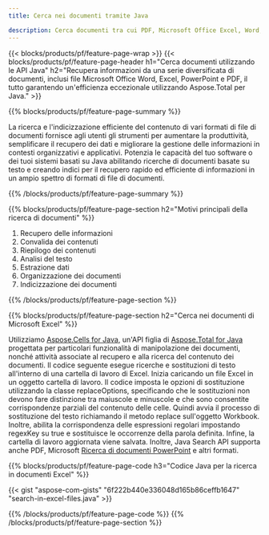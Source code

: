 ```yaml
---
title: Cerca nei documenti tramite Java 

description: Cerca documenti tra cui PDF, Microsoft Office Excel, Word, PowerPoint e altro tramite la tua applicazione basata su Java.
---
```


{{< blocks/products/pf/feature-page-wrap >}}
{{< blocks/products/pf/feature-page-header h1="Cerca documenti utilizzando le API Java" h2="Recupera informazioni da una serie diversificata di documenti, inclusi file Microsoft Office Word, Excel, PowerPoint e PDF, il tutto garantendo un'efficienza eccezionale utilizzando Aspose.Total per Java." >}}

{{% blocks/products/pf/feature-page-summary %}}

La ricerca e l'indicizzazione efficiente del contenuto di vari formati di file di documenti fornisce agli utenti gli strumenti per aumentare la produttività, semplificare il recupero dei dati e migliorare la gestione delle informazioni in contesti organizzativi e applicativi. Potenzia le capacità del tuo software o dei tuoi sistemi basati su Java abilitando ricerche di documenti basate su testo e creando indici per il recupero rapido ed efficiente di informazioni in un ampio spettro di formati di file di documenti.

{{% /blocks/products/pf/feature-page-summary  %}}

{{% blocks/products/pf/feature-page-section  h2="Motivi principali della ricerca di documenti" %}}

1. Recupero delle informazioni
1. Convalida dei contenuti 
1. Riepilogo dei contenuti 
1. Analisi del testo
1. Estrazione dati 
1. Organizzazione dei documenti
1. Indicizzazione dei documenti 



{{% /blocks/products/pf/feature-page-section %}}

{{% blocks/products/pf/feature-page-section  h2="Cerca nei documenti di Microsoft Excel" %}}

Utilizziamo [Aspose.Cells for Java](https://products.aspose.com/cells/java/), un'API figlia di [Aspose.Total for Java](https://products.aspose.com/total/java/) progettata per particolari funzionalità di manipolazione dei documenti, nonché attività associate al recupero e alla ricerca del contenuto dei documenti. Il codice seguente esegue ricerche e sostituzioni di testo all'interno di una cartella di lavoro di Excel. Inizia caricando un file Excel in un oggetto cartella di lavoro. Il codice imposta le opzioni di sostituzione utilizzando la classe replaceOptions, specificando che le sostituzioni non devono fare distinzione tra maiuscole e minuscole e che sono consentite corrispondenze parziali del contenuto delle celle. Quindi avvia il processo di sostituzione del testo richiamando il metodo replace sull'oggetto Workbook. Inoltre, abilita la corrispondenza delle espressioni regolari impostando regexKey su true e sostituisce le occorrenze della parola definita. Infine, la cartella di lavoro aggiornata viene salvata. Inoltre, Java Search API supporta anche PDF, Microsoft [Ricerca di documenti PowerPoint](https://products.aspose.com/total/java/search/pptx/) e altri formati.

{{% blocks/products/pf/feature-page-code h3="Codice Java per la ricerca in documenti Excel" %}}

{{< gist "aspose-com-gists" "6f222b440e336048d165b86ceffb1647" "search-in-excel-files.java" >}}

{{% /blocks/products/pf/feature-page-code  %}}
{{% /blocks/products/pf/feature-page-section %}}